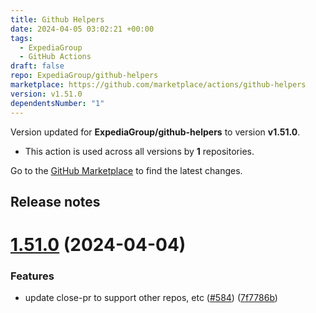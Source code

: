 ```yaml
---
title: Github Helpers
date: 2024-04-05 03:02:21 +00:00
tags:
  - ExpediaGroup
  - GitHub Actions
draft: false
repo: ExpediaGroup/github-helpers
marketplace: https://github.com/marketplace/actions/github-helpers
version: v1.51.0
dependentsNumber: "1"
---
```



Version updated for **ExpediaGroup/github-helpers** to version **v1.51.0**.
- This action is used across all versions by **1** repositories.

Go to the [GitHub Marketplace](https://github.com/marketplace/actions/github-helpers) to find the latest changes.

## Release notes

# [1.51.0](https://github.com/ExpediaGroup/github-helpers/compare/v1.50.0...v1.51.0) (2024-04-04)


### Features

* update close-pr to support other repos, etc ([#584](https://github.com/ExpediaGroup/github-helpers/issues/584)) ([7f7786b](https://github.com/ExpediaGroup/github-helpers/commit/7f7786b315b1598f4a3322a606f1f86432ba4cfd))




